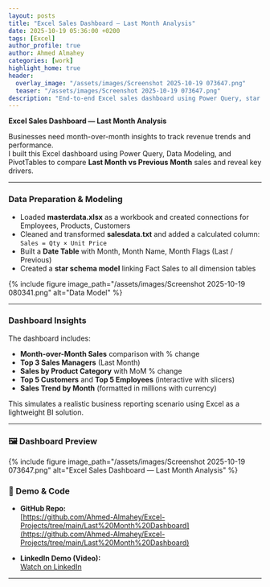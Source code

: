 ```yaml
---
layout: posts
title: "Excel Sales Dashboard — Last Month Analysis"
date: 2025-10-19 05:36:00 +0200
tags: [Excel]
author_profile: true
author: Ahmed Almahey
categories: [work]
highlight_home: true
header:
  overlay_image: "/assets/images/Screenshot 2025-10-19 073647.png"
  teaser: "/assets/images/Screenshot 2025-10-19 073647.png"
description: "End-to-end Excel sales dashboard using Power Query, star schema, and time intelligence to compare last vs previous month."
---
```


**Excel Sales Dashboard — Last Month Analysis**

Businesses need month-over-month insights to track revenue trends and performance.  
I built this Excel dashboard using Power Query, Data Modeling, and PivotTables to compare **Last Month vs Previous Month** sales and reveal key drivers.

---

### Data Preparation & Modeling

- Loaded **masterdata.xlsx** as a workbook and created connections for Employees, Products, Customers  
- Cleaned and transformed **salesdata.txt** and added a calculated column: `Sales = Qty × Unit Price`  
- Built a **Date Table** with Month, Month Name, Month Flags (Last / Previous)  
- Created a **star schema model** linking Fact Sales to all dimension tables  

{% include figure image_path="/assets/images/Screenshot 2025-10-19 080341.png" alt="Data Model" %}

---

### Dashboard Insights

The dashboard includes:

- **Month-over-Month Sales** comparison with % change  
- **Top 3 Sales Managers** (Last Month)  
- **Sales by Product Category** with MoM % change  
- **Top 5 Customers** and **Top 5 Employees** (interactive with slicers)  
- **Sales Trend by Month** (formatted in millions with currency)

This simulates a realistic business reporting scenario using Excel as a lightweight BI solution.

---


### 🖼 Dashboard Preview

{% include figure image_path="/assets/images/Screenshot 2025-10-19 073647.png" alt="Excel Sales Dashboard — Last Month Analysis" %}


### 🔗 Demo & Code

- **GitHub Repo:**  
  [https://github.com/Ahmed-Almahey/Excel-Projects/tree/main/Last%20Month%20Dashboard](https://github.com/Ahmed-Almahey/Excel-Projects/tree/main/Last%20Month%20Dashboard)

- **LinkedIn Demo (Video):**  
  [Watch on LinkedIn](https://www.linkedin.com/posts/ahmed-almahey_dataanalytics-exceldashboard-powerquery-activity-7379421872494460929-9ANJ?utm_source=share&utm_medium=member_desktop&rcm=ACoAACc9-lYBwv4AGqqF7Pyk4h-OiyXQ8haYNow)

---